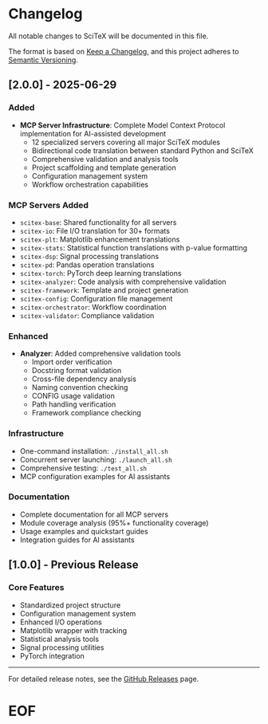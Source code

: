 # Changelog

All notable changes to SciTeX will be documented in this file.

The format is based on [Keep a Changelog](https://keepachangelog.com/en/1.0.0/),
and this project adheres to [Semantic Versioning](https://semver.org/spec/v2.0.0.html).

## [2.0.0] - 2025-06-29

### Added
- **MCP Server Infrastructure**: Complete Model Context Protocol implementation for AI-assisted development
  - 12 specialized servers covering all major SciTeX modules
  - Bidirectional code translation between standard Python and SciTeX
  - Comprehensive validation and analysis tools
  - Project scaffolding and template generation
  - Configuration management system
  - Workflow orchestration capabilities

### MCP Servers Added
- `scitex-base`: Shared functionality for all servers
- `scitex-io`: File I/O translation for 30+ formats
- `scitex-plt`: Matplotlib enhancement translations
- `scitex-stats`: Statistical function translations with p-value formatting
- `scitex-dsp`: Signal processing translations
- `scitex-pd`: Pandas operation translations
- `scitex-torch`: PyTorch deep learning translations
- `scitex-analyzer`: Code analysis with comprehensive validation
- `scitex-framework`: Template and project generation
- `scitex-config`: Configuration file management
- `scitex-orchestrator`: Workflow coordination
- `scitex-validator`: Compliance validation

### Enhanced
- **Analyzer**: Added comprehensive validation tools
  - Import order verification
  - Docstring format validation
  - Cross-file dependency analysis
  - Naming convention checking
  - CONFIG usage validation
  - Path handling verification
  - Framework compliance checking

### Infrastructure
- One-command installation: `./install_all.sh`
- Concurrent server launching: `./launch_all.sh`
- Comprehensive testing: `./test_all.sh`
- MCP configuration examples for AI assistants

### Documentation
- Complete documentation for all MCP servers
- Module coverage analysis (95%+ functionality coverage)
- Usage examples and quickstart guides
- Integration guides for AI assistants

## [1.0.0] - Previous Release

### Core Features
- Standardized project structure
- Configuration management system
- Enhanced I/O operations
- Matplotlib wrapper with tracking
- Statistical analysis tools
- Signal processing utilities
- PyTorch integration

---

For detailed release notes, see the [GitHub Releases](https://github.com/ywatanabe1989/SciTeX-Code/releases) page.

# EOF